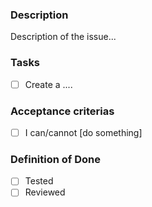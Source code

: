 ### Description
Description of the issue...

### Tasks
- [ ] Create a ....

### Acceptance criterias
- [ ] I can/cannot [do something]

### Definition of Done
- [ ] Tested
- [ ] Reviewed
